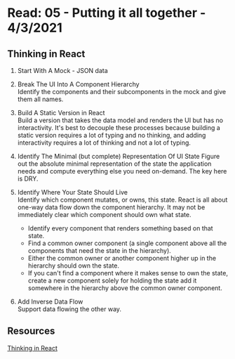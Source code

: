 # Read: 05 - Putting it all together - 4/3/2021   

## Thinking in React  

1. Start With A Mock - JSON data

2. Break The UI Into A Component Hierarchy  
Identify the components and their subcomponents in the mock and give them all names.

3. Build A Static Version in React  
Build a version that takes the data model and renders the UI but has no interactivity. It's best to decouple these processes because building a static version requires a lot of typing and no thinking, and adding interactivity requires a lot of thinking and not a lot of typing.

4. Identify The Minimal (but complete) Representation Of UI State 
Figure out the absolute minimal representation of the state the application needs and compute everything else you need on-demand. The key here is DRY.    

5. Identify Where Your State Should Live    
Identify which component mutates, or owns, this state. React is all about one-way data flow down the component hierarchy. It may not be immediately clear which component should own what state.

    - Identify every component that renders something based on that state.
    - Find a common owner component (a single component above all the components that need the state in the hierarchy).
    - Either the common owner or another component higher up in the hierarchy should own the state.
    - If you can't find a component where it makes sense to own the state, create a new component solely for holding the state add it somewhere in the hierarchy above the common owner component.

6. Add Inverse Data Flow  
Support data flowing the other way.

## Resources    
[Thinking in React](https://reactjs.org/docs/thinking-in-react.html)
